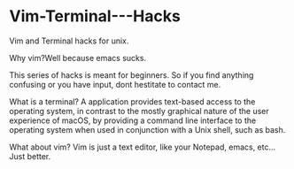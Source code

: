 # Vim-Terminal---Hacks
Vim and Terminal hacks for unix.

Why vim?Well because emacs  sucks.

This series of hacks is meant for beginners. So if you find anything confusing or you have input, dont hestitate to contact me.

What is a terminal?
A application provides text-based access to the operating system, in contrast to the mostly graphical nature of the user experience
of macOS, by providing a command line interface to the operating system when used in conjunction with a Unix shell, such as bash.


What about vim?
Vim is just a text editor, like your Notepad, emacs, etc... Just better.

